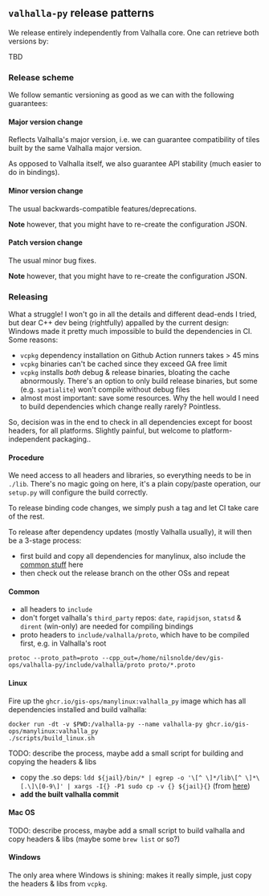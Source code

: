 ## `valhalla-py` release patterns

We release entirely independently from Valhalla core. One can retrieve both versions by:

TBD

### Release scheme

We follow semantic versioning as good as we can with the following guarantees:

#### Major version change

Reflects Valhalla's major version, i.e. we can guarantee compatibility of tiles built by the same Valhalla major version.

As opposed to Valhalla itself, we also guarantee API stability (much easier to do in bindings).

#### Minor version change

The usual backwards-compatible features/deprecations.

**Note** however, that you might have to re-create the configuration JSON.

#### Patch version change

The usual minor bug fixes.

**Note** however, that you might have to re-create the configuration JSON.

### Releasing

What a struggle! I won't go in all the details and different dead-ends I tried, but dear C++ dev being (rightfully) appalled by the current design: Windows made it pretty much impossible to build the dependencies in CI. Some reasons:
- `vcpkg` dependency installation on Github Action runners takes > 45 mins
- `vcpkg` binaries can't be cached since they exceed GA free limit
- `vcpkg` installs _both_ debug & release binaries, bloating the cache abnormously. There's an option to only build release binaries, but some (e.g. `spatialite`) won't compile without debug files
- almost most important: save some resources. Why the hell would I need to build dependencies which change really rarely? Pointless.

So, decision was in the end to check in all dependencies except for boost headers, for all platforms. Slightly painful, but welcome to platform-independent packaging..

#### Procedure

We need access to all headers and libraries, so everything needs to be in `./lib`. There's no magic going on here, it's a plain copy/paste operation, our `setup.py` will configure the build correctly.

To release binding code changes, we simply push a tag and let CI take care of the rest.

To release after dependency updates (mostly Valhalla usually), it will then be a 3-stage process:
- first build and copy all dependencies for manylinux, also include the [common stuff](#common) here
- then check out the release branch on the other OSs and repeat

#### Common

- all headers to `include`
- don't forget valhalla's `third_party` repos: `date`, `rapidjson`, `statsd` & `dirent` (win-only) are needed for compiling bindings
- proto headers to `include/valhalla/proto`, which have to be compiled first, e.g. in Valhalla's root

`protoc --proto_path=proto --cpp_out=/home/nilsnolde/dev/gis-ops/valhalla-py/include/valhalla/proto proto/*.proto`

#### Linux

Fire up the `ghcr.io/gis-ops/manylinux:valhalla_py` image which has all dependencies installed and build valhalla:

```
docker run -dt -v $PWD:/valhalla-py --name valhalla-py ghcr.io/gis-ops/manylinux:valhalla_py
./scripts/build_linux.sh
```



TODO: describe the process, maybe add a small script for building and copying the headers & libs

- copy the .so deps: `ldd ${jail}/bin/* | egrep -o '\[^ \]*/lib\[^ \]*\[.\]\[0-9\]' | xargs -I{} -P1 sudo cp -v {} ${jail}{}` (from [here](https://unix.stackexchange.com/a/120017))
- **add the built valhalla commit**

#### Mac OS

TODO: describe process, maybe add a small script to build valhalla and copy headers & libs (maybe some `brew list` or so?)

#### Windows

The only area where Windows is shining: makes it really simple, just copy the headers & libs from `vcpkg`.
